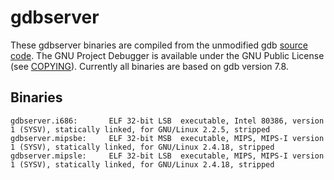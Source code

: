gdbserver
=========

These gdbserver binaries are compiled from the unmodified gdb [source code](http://www.gnu.org/software/gdb/). The GNU Project Debugger is available under the GNU Public License (see [COPYING](https://github.com/rapid7/embedded-tools/blob/master/binaries/gdbserver/COPYING)). Currently all binaries are based on gdb version 7.8.

## Binaries
```
gdbserver.i686:       ELF 32-bit LSB  executable, Intel 80386, version 1 (SYSV), statically linked, for GNU/Linux 2.2.5, stripped
gdbserver.mipsbe:     ELF 32-bit MSB  executable, MIPS, MIPS-I version 1 (SYSV), statically linked, for GNU/Linux 2.4.18, stripped
gdbserver.mipsle:     ELF 32-bit LSB  executable, MIPS, MIPS-I version 1 (SYSV), statically linked, for GNU/Linux 2.4.18, stripped
```

